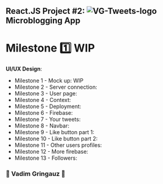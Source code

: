 ## React.JS Project #2: ![VG-Tweets-logo](./assets/logo-tn.png) Microblogging App
# Milestone :one: WIP


**UI/UX Design**: 
- Milestone 1 - Mock up: WIP
- Milestone 2 - Server connection: 
- Milestone 3 - User page: 
- Milestone 4 - Context: 
- Milestone 5 - Deployment: 
- Milestone 6 - Firebase: 
- Milestone 7 - Your tweets: 
- Milestone 8 - Navbar: 
- Milestone 9 - Like button part 1: 
- Milestone 10 - Like button part 2: 
- Milestone 11 - Other users profiles: 
- Milestone 12 - More firebase: 
- Milestone 13 - Followers: 


### :basketball: Vadim Gringauz :basketball:

